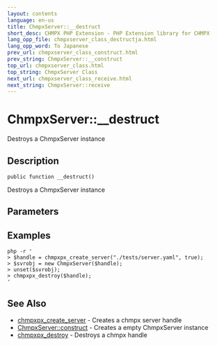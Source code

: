 ```yaml
---
layout: contents
language: en-us
title: ChmpxServer::__destruct
short_desc: CHMPX PHP Extension - PHP Extension library for CHMPX
lang_opp_file: chmpxserver_class_destructja.html
lang_opp_word: To Japanese
prev_url: chmpxserver_class_construct.html
prev_string: ChmpxServer::__construct
top_url: chmpxserver_class.html
top_string: ChmpxServer Class
next_url: chmpxserver_class_receive.html
next_string: ChmpxServer::receive
---
```


# ChmpxServer::__destruct
Destroys a ChmpxServer instance

## Description

```
public function __destruct()
```

Destroys a ChmpxServer instance

## Parameters

## Examples

```
php -r '
> $handle = chmpxpx_create_server("./tests/server.yaml", true);
> $svrobj = new ChmpxServer($handle);
> unset($svrobj);
> chmpxpx_destroy($handle);
'
```

## See Also
- [chmpxpx_create_server](chmpxpx_create_server.html) - Creates a chmpx server handle
- [ChmpxServer::construct](chmpxserver_class_construct.html) - Creates a empty ChmpxServer instance
- [chmpxpx_destroy](chmpxpx_create.html) - Destroys a chmpx handle

